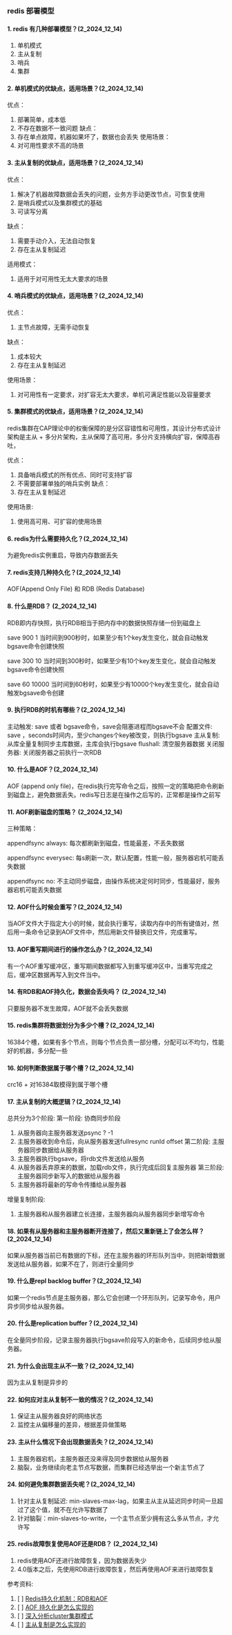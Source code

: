 ### redis 部署模型

#### 1. redis 有几种部署模型？(2_2024_12_14)
1. 单机模式
2. 主从复制
3. 哨兵
4. 集群

#### 2. 单机模式的优缺点，适用场景？(2_2024_12_14)
优点：
1. 部署简单，成本低
2. 不存在数据不一致问题
缺点：
1. 存在单点故障，机器如果坏了，数据也会丢失
使用场景：
1. 对可用性要求不高的场景


#### 3. 主从复制的优缺点，适用场景？(2_2024_12_14)
优点：
1. 解决了机器故障数据会丢失的问题，业务方手动更改节点，可恢复使用
2. 是哨兵模式以及集群模式的基础
3. 可读写分离

缺点：
1. 需要手动介入，无法自动恢复
2. 存在主从复制延迟

适用模式：
1. 适用于对可用性无太大要求的场景

#### 4. 哨兵模式的优缺点，适用场景？(2_2024_12_14)
优点：
1. 主节点故障，无需手动恢复

缺点：
1. 成本较大
2. 存在主从复制延迟

使用场景：
1. 对可用性有一定要求，对扩容无太大要求，单机可满足性能以及容量要求

#### 5. 集群模式的优缺点，适用场景？(2_2024_12_14)
redis集群在CAP理论中的权衡保障的是分区容错性和可用性，其设计分布式设计架构是主从 + 多分片架构，主从保障了高可用，多分片支持横向扩容，保障高吞吐，

优点：
1. 具备哨兵模式的所有优点、同时可支持扩容
2. 不需要部署单独的哨兵实例
缺点：
1. 存在主从复制延迟

使用场景:
1. 使用高可用、可扩容的使用场景

#### 6. redis为什么需要持久化？(2_2024_12_14)
为避免redis实例重启，导致内存数据丢失

#### 7. redis支持几种持久化？(2_2024_12_14)
AOF(Append Only File) 和 RDB (Redis Database)

#### 8. 什么是RDB？ (2_2024_12_14)
RDB即内存快照，执行RDB相当于把内存中的数据快照存储一份到磁盘上

save 900 1  当时间到900秒时，如果至少有1个key发生变化，就会自动触发bgsave命令创建快照

save 300 10  当时间到300秒时，如果至少有10个key发生变化，就会自动触发bgsave命令创建快照

save 60 10000    当时间到60秒时，如果至少有10000个key发生变化，就会自动触发bgsave命令创建


#### 9. 执行RDB的时机有哪些？(2_2024_12_14)
主动触发: save 或者 bgsave命令，save会阻塞进程而bgsave不会
配置文件: save <seconds> <changes>，seconds时间内，至少changes个key被改变，则执行bgsave
主从复制: 从库全量复制同步主库数据，主库会执行bgsave
flushall: 清空服务器数据
关闭服务器: 关闭服务器之前执行一次RDB

#### 10. 什么是AOF？(2_2024_12_14)
AOF (append only file)，在redis执行完写命令之后，按照一定的策略把命令刷新到磁盘上，避免数据丢失。redis写日志是在操作之后写的，正常都是操作之前写


#### 11. AOF刷新磁盘的策略？ (2_2024_12_14)
三种策略：

appendfsync always: 每次都刷新到磁盘，性能最差，不丢失数据

appendfsync everysec: 每s刷新一次，默认配置，性能一般，服务器宕机可能丢失数据

appendfsync no: 不主动同步磁盘，由操作系统决定何时同步，性能最好，服务器宕机可能丢失数据


#### 12. AOF什么时候会重写？(2_2024_12_14)
当AOF文件大于指定大小的时候，就会执行重写，读取内存中的所有键值对，然后用一条命令记录到AOF文件中，然后用新文件替换旧文件，完成重写。

#### 13. AOF重写期间进行的操作怎么办？(2_2024_12_14)
有一个AOF重写缓冲区，重写期间数据都写入到重写缓冲区中，当重写完成之后，缓冲区数据再写入到文件当中。

#### 14. 有RDB和AOF持久化，数据会丢失吗？ (2_2024_12_14)
只要服务器不发生故障，AOF就不会丢失数据


#### 15. redis集群将数据划分为多少个槽？(2_2024_12_14)
16384个槽，如果有多个节点，则每个节点负责一部分槽，分配可以不均匀，性能好的机器，多分配一些


#### 16. 如何判断数据属于哪个槽？(2_2024_12_14)
crc16 + 对16384取模得到属于哪个槽


#### 17. 主从复制的大概逻辑？(2_2024_12_14)
总共分为3个阶段:
第一阶段: 协商同步阶段
1. 从服务器向主服务器发送psync ? -1
2. 主服务器收到命令后，向从服务器发送fullresync runId offset
第二阶段: 主服务器同步数据给从服务器
1. 主服务器执行bgsave，将rdb文件发送给从服务
2. 从服务器丢弃原来的数据，加载rdb文件，执行完成后回复主服务器
第三阶段: 主服务器同步新写入的数据给从服务器
1. 主服务器将最新的写命令传播给从服务器

增量复制阶段:
1. 主服务器和从服务器建立长连接，主服务器向从服务器同步新增写命令

#### 18. 如果有从服务器和主服务器断开连接了，然后又重新链上了会怎么样？(2_2024_12_14)
如果从服务器当前已有数据的下标，还在主服务器的环形队列当中，则把新增数据发送给从服务器，如果不在了，则进行全量同步


#### 19. 什么是repl backlog buffer？(2_2024_12_14)
如果一个redis节点是主服务器，那么它会创建一个环形队列，记录写命令，用户异步同步给从服务器。


#### 20. 什么是replication buffer？(2_2024_12_14)
在全量同步阶段，记录主服务器执行bgsave阶段写入的新命令，后续同步给从服务器。


#### 21. 为什么会出现主从不一致？(2_2024_12_14)
因为主从复制是异步的

#### 22. 如何应对主从复制不一致的情况？(2_2024_12_14)
1. 保证主从服务器良好的网络状态
2. 监控主从偏移量的差异，根据差异做策略

#### 23. 主从什么情况下会出现数据丢失？(2_2024_12_14)
1. 主服务器宕机，主服务器还没来得及同步数据给从服务器
2. 脑裂，业务继续向老主节点写数据，而集群已经选举出一个新主节点了

#### 24. 如何避免集群数据丢失呢？(2_2024_12_14)
1. 针对主从复制延迟: min-slaves-max-lag，如果主从主从延迟同步时间一旦超过了这个值，就不在允许写数据了
2. 针对脑裂：min-slaves-to-write，一个主节点至少拥有这么多从节点，才允许写

#### 25. redis故障恢复使用AOF还是RDB？ (2_2024_12_14)
1. redis使用AOF还进行故障恢复，因为数据丢失少
2. 4.0版本之后，先使用RDB进行故障恢复，然后再使用AOF来进行故障恢复


参考资料:
1. [ ] [Redis持久化机制：RDB和AOF](https://juejin.cn/post/6844903939339452430)
2. [ ] [AOF 持久化是怎么实现的](https://www.xiaolincoding.com/redis/storage/aof.html#%E6%80%BB%E7%BB%93)
3. [ ] [深入分析cluster集群模式](https://www.cnblogs.com/wzh2010/p/15886799.html)
4. [ ] [主从复制是怎么实现的](https://www.xiaolincoding.com/redis/cluster/master_slave_replication.html#%E7%AC%AC%E4%B8%80%E6%AC%A1%E5%90%8C%E6%AD%A5)
